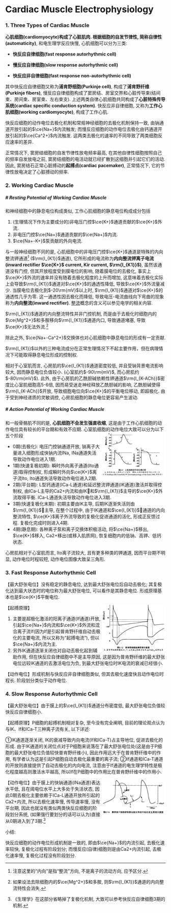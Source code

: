 # Cardiac Muscle Electrophysiology

### 1. Three Types of Cardiac Muscle

**心肌细胞(cardiomyocyte)**构成了心脏肌肉. 根据细胞的自发节律性, 简称**自律性(automaticity)**, 和电生理学反应快慢, 心肌细胞可以分为三类:

- **快反应自律细胞(fast response autorhythmic cell)**

- **慢反应自律细胞(slow response autorhythmic cell)**

- **快反应非自律细胞(fast response non-autorhythmic cell)**

其中快反应自律细胞又称为**浦肯野细胞(Purkinje cell)**, 构成了**浦肯野纤维(Purkinje fibers)**, 慢反应自律细胞构成了窦房结、房室交界和心脏传导束(结间束、房间束、房室束、左右束支). 上述两类自律心肌细胞共同构成了**心脏特殊传导系统(cardiac specific conduction system)**. 快反应非自律细胞, 又称为**工作心肌细胞(working cardiomyocyte)**, 构成了工作心肌.

快反应细胞的动作电位去极化机制和常规神经细胞的去极化机制保持一致, 由钠通道开放引起的$\ce{Na+}$内流触发; 而慢反应细胞的动作电位去极化由钙通道开放引起的$\ce{Ca^2+}$内流触发. 这两类去极化的速率的不同导致了两类细胞反应速率的差异.

正常情况下, 窦房结细胞的自发节律性放电频率最高, 在其他自律性细胞按照自己的频率自发放电之前, 窦房结细胞的电活动就已经扩散到这细胞并引起它们的活动. 因此, 窦房结石正常心脏搏动的**起搏点(cardiac pacemaker)**, 正常情况下, 它的节律性放电决定了心脏搏动的频率.



### 2. Working Cardiac Muscle

##### # Resting Potential of Working Cardiac Muscle

和神经细胞中的静息电位构成类似, 工作心肌细胞的静息电位构成成分包括

1. (生理情况下作为主要成分的)非电压门控$\ce{K+}$通道贡献的$\ce{K+}$外流.
2. 非电压门控$\ce{Na+}$通道贡献的$\ce{Na+}$内流.
3. $\ce{Na+-K+}$泵贡献的外向电流.

与一般神经细胞不同的是, 心肌细胞中的非电压门控$\ce{K+}$通道是特殊的内向整流钾通道[^1] ($\rm{I_{K1}}$通道), 它所形成的电流称为**内向整流钾离子电流(inward rectifier $\ce{K+}$ current, Kir current, $\rm{I_{K1}}$)**, 虽然该通道没有门控, 但其开放程度受到膜电位的影响, 随着膜电位的去极化, 事实上$\ce{K+}$外流的速率并没有随着去极化程度的上升而增加, 这意味着去极化实际上会导致$\rm{I_{K1}}$通道对$\ce{K+}$的通透性降低, 导致$\ce{K+}$外流量减少. 当膜电位去极化到$-20\rm{mV}$以上时, $\rm{I_{K1}}$通道对$\ce{K+}$的通透性几乎为零. 这一通透性因去极化而降低, 导致电压-电流曲线向下弯曲的现象称为**内向整流(inward rectifier)**. [整流]()概念的含义可以参见电学的相关内容.

$\rm{I_{K1}}$通道的内向整流特性并非门控机制, 而是由于去极化时细胞内的$\ce{Mg^2+}$和多胺移向$\rm{I_{K1}}$通道内口, 导致通道堵塞, 导致$\ce{K+}$无法外流.[^2]

除此之外, $\ce{Na+-Ca^2+}$交换体也对心肌细胞中静息电位的形成有一定贡献.

$\rm{I_{K1}}$以外的三种电流成分在正常生理情况下不起主要作用，但在病理情况下可能取得静息电位形成的控制权.

相对于心室肌而言, 心房肌的$\ce{I_{K1}}$通道密度较低, 并且受钠背景电流影响较大, 因而静息电位负值较小. (心室肌约$-90\rm{mV}$, 而心房肌约$-80\rm{mV}$). 此外, 由于心房肌的乙酰胆碱依赖性钾通道$\rm{I_{K-ACh}}$密度比心室肌细胞高5-6倍, 因而易受迷走神经释放乙酰胆碱的影响, 乙酰胆碱使得$\rm{I_{K-ACh}}$开放, 导致细胞电位向$\ce{K+}$的平衡电位移动, 即超极化. 由于受到神经递质的灵敏调控, 心房肌细胞的静息电位更容易产生波动.



##### # Action Potential of Working Cardiac Muscle

和一般骨骼肌不同的是, **心肌细胞不会发生强直收缩**, 这是由于工作心肌细胞的动作电位具有较长的平台期和有效不应期. 心室肌细胞的动作电位大致可以分为以下五个阶段<img src="cardiac_muscle_action_potential_patterns.png" alt="Screen Shot 2020-07-08 at 23.01.20" style="zoom: 20%; float: right" />

- 0期(去极化): 电压门控钠通道开放, 钠离子大量进入细胞形成快钠内流INa, INa通道失活导致动作电位进入1期.
- 1期(快速复极初期): 瞬时外向离子通道(Ito通道)取得控制权, 形成瞬时外向$\ce{K+}$离子流Ito, Ito通道失活导致动作电位进入2期.
- 2期(平台期): L型钙通道(ICa-L通道)和延迟整流钾通道(IK通道)激活并取得控制权, 由ICa-L主导的Ca2+内流和由IK和$\rm{I_{K1}}$主导的$\ce{K+}$外流取得平衡. ICa-L通道失活导致动作电位进入3期.
- 3期(快速复极化末期): 初期主要由IK主导, 后期IK逐渐失活则由$\rm{I_{K1}}$主导, 在整个过程中, 由于IK通道和$\ce{I_{K1}}$通道的内向整流特性, $\ce{K+}$离子外流导致的复极化促进通道的活化, 形成正反馈过程. 复极化完成时则进入4期.
- 4期(静息期): 各种离子泵和离子交换体积极活动, 将$\ce{Na+}$移出, $\ce{K+}$移入, Ca2+移出(或移入肌质网), 恢复细胞内的低钠、高钾、低钙状态.

心房肌相对于心室肌而言, Ito离子流较大, 且有更多种类的钾通道, 因而平台期不明显, 动作电位时程较短, 动作电位图像大致呈三角形.







### 3. Fast Response Autorhythmic Cell

【最大舒张电位】没有稳定的静息电位, 达到最大舒张电位后自动去极化; 其复极化达到最大状态时的电位称为最大舒张电位, 可以看作是其静息电位. 形成原理基本也是$\ce{K+}$平衡电位. 

【起搏原理】<img src="Purkinje_cell_pacemaking_mechanism.png" alt="Screen Shot 2020-07-08 at 23.05.06" style="zoom:20%; float:right" />

1. 主要是超极化激活的阳离子通道(If通道)开放, 引起$\ce{Na+}$内流和$\ce{K+}$外流和混合离子流If(因为If是引起普肯野纤维自动去极化的主要电流, 所以又称为“起搏电流”), 但以$\ce{Na+}$内流为主.
2. 另外IK通道逐渐关闭也对自动去极化起到辅助作用, 但在快反应自律细胞中不是主导原因, 这是因为普肯野纤维的最大舒张电位远较IK通道的去激活电位为负, 到最大舒张电位时IK电流的衰减已经很小. 

【动作电位】形成机制与快反应非自律细胞类似, 但其去极化速度快且动作电位时程长. 阶段划分类似于动作电位. 







### 4. Slow Response Autorhythmic Cell

【最大舒张电位】由于膜上的$\ce{I_{K1}}$通道分布密度低, 最大舒张电位负值较快反应自律细胞小. 

【起搏原理】P细胞的起搏机制相对复杂, 至今没有完全阐明, 目前的理论观点认为与IK、If和ICa-T三种离子流有关, 以下详述: 

①IK通道逐渐关闭, IK的衰减导致内向电流(If和ICa-T)占主导地位, 促进去极化的形成. 由于IK通道的关闭位点对于P细胞来说落在了最大舒张电位处(这是由于P细胞的最大舒张电位负值较快普肯野纤维小), 因此作用远大于在普肯野纤维中的作用, 有学者认为这是引起P细胞自动去极化最重要的离子流; ②If通道和ICa-T通道的开放则直接提供了自动去极化的内向电流, 注意由于If通道的电生理学特性是极化程度越高则激活水平越高, 所以If在P细胞中的作用比在普肯野纤维中的作用小.

<img src="atrionector_P_cell_action_potential_mechanism.png" alt="Screen Shot 2020-07-08 at 23.06.50" style="zoom:20%; float: right" />【动作电位】由于膜上的快钠通道(INa通道)表达水平低, 且在阈电位水平上大多处于失活状态, 因此0期去极化主要依赖于ICa-L通道开放所引起的Ca2+内流, 所以去极化速率慢, 传导速率慢, 没有平台期, 因此也就没有类似两类快反应细胞的阶段划分系统, (如果强行要划分的话可以认为)直接从0期进入到了3期.[^3]



小结: 

快反应细胞的动作电位形成机制是一致的, 即由$\ce{Na+}$的内流引起, 去极化速率较快, 复极化过程有阶段划分; 而慢反应(自律)细胞则是由Ca2+内流引起, 去极化速率慢, 复极化过程没有阶段划分. 





[^1]: 注意这里的“内向”是指“整流”方向, 不是离子的流动方向, 应予区分.

[^2]: 如果设法去除细胞内的$\ce{Mg^2+}$和多胺, 则$\rm{I_{K1}}$通道的内向整流特性会消失.

[^3]: 《生理学》在这部分省略掉了复极化机制, 大致可以参考快反应自律细胞3期的机制.

